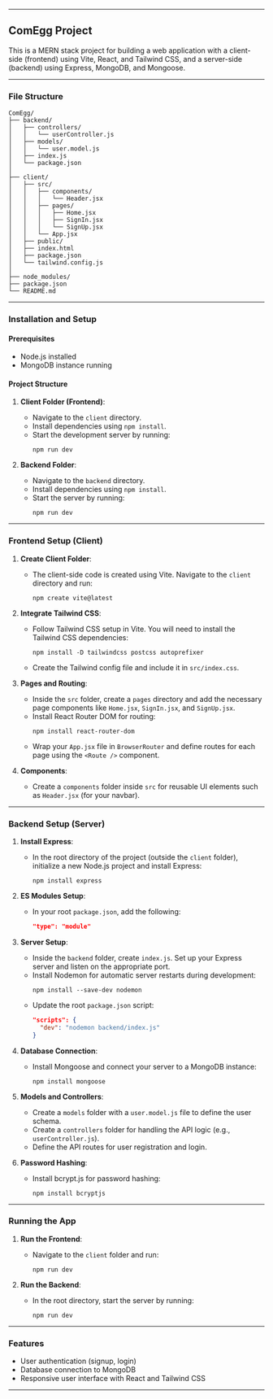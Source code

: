 

---

## ComEgg Project

This is a MERN stack project for building a web application with a client-side (frontend) using Vite, React, and Tailwind CSS, and a server-side (backend) using Express, MongoDB, and Mongoose.

---

### File Structure

```
ComEgg/
├── backend/
│   ├── controllers/
│   │   └── userController.js
│   ├── models/
│   │   └── user.model.js
│   ├── index.js
│   └── package.json
│
├── client/
│   ├── src/
│   │   ├── components/
│   │   │   └── Header.jsx
│   │   ├── pages/
│   │   │   ├── Home.jsx
│   │   │   ├── SignIn.jsx
│   │   │   └── SignUp.jsx
│   │   └── App.jsx
│   ├── public/
│   ├── index.html
│   ├── package.json
│   └── tailwind.config.js
│
├── node_modules/
├── package.json
└── README.md
```

---

### Installation and Setup

#### Prerequisites
- Node.js installed
- MongoDB instance running

#### Project Structure

1. **Client Folder (Frontend)**:
   - Navigate to the `client` directory.
   - Install dependencies using `npm install`.
   - Start the development server by running:
     ```
     npm run dev
     ```

2. **Backend Folder**:
   - Navigate to the `backend` directory.
   - Install dependencies using `npm install`.
   - Start the server by running:
     ```
     npm run dev
     ```

---

### Frontend Setup (Client)

1. **Create Client Folder**:
   - The client-side code is created using Vite. Navigate to the `client` directory and run:
     ```
     npm create vite@latest
     ```

2. **Integrate Tailwind CSS**:
   - Follow Tailwind CSS setup in Vite. You will need to install the Tailwind CSS dependencies:
     ```
     npm install -D tailwindcss postcss autoprefixer
     ```
   - Create the Tailwind config file and include it in `src/index.css`.

3. **Pages and Routing**:
   - Inside the `src` folder, create a `pages` directory and add the necessary page components like `Home.jsx`, `SignIn.jsx`, and `SignUp.jsx`.
   - Install React Router DOM for routing:
     ```
     npm install react-router-dom
     ```
   - Wrap your `App.jsx` file in `BrowserRouter` and define routes for each page using the `<Route />` component.

4. **Components**:
   - Create a `components` folder inside `src` for reusable UI elements such as `Header.jsx` (for your navbar).

---

### Backend Setup (Server)

1. **Install Express**:
   - In the root directory of the project (outside the `client` folder), initialize a new Node.js project and install Express:
     ```
     npm install express
     ```

2. **ES Modules Setup**:
   - In your root `package.json`, add the following:
     ```json
     "type": "module"
     ```

3. **Server Setup**:
   - Inside the `backend` folder, create `index.js`. Set up your Express server and listen on the appropriate port.
   - Install Nodemon for automatic server restarts during development:
     ```
     npm install --save-dev nodemon
     ```
   - Update the root `package.json` script:
     ```json
     "scripts": {
       "dev": "nodemon backend/index.js"
     }
     ```

4. **Database Connection**:
   - Install Mongoose and connect your server to a MongoDB instance:
     ```
     npm install mongoose
     ```

5. **Models and Controllers**:
   - Create a `models` folder with a `user.model.js` file to define the user schema.
   - Create a `controllers` folder for handling the API logic (e.g., `userController.js`).
   - Define the API routes for user registration and login.

6. **Password Hashing**:
   - Install bcrypt.js for password hashing:
     ```
     npm install bcryptjs
     ```

---

### Running the App

1. **Run the Frontend**:
   - Navigate to the `client` folder and run:
     ```
     npm run dev
     ```

2. **Run the Backend**:
   - In the root directory, start the server by running:
     ```
     npm run dev
     ```

---

### Features

- User authentication (signup, login)
- Database connection to MongoDB
- Responsive user interface with React and Tailwind CSS

---
